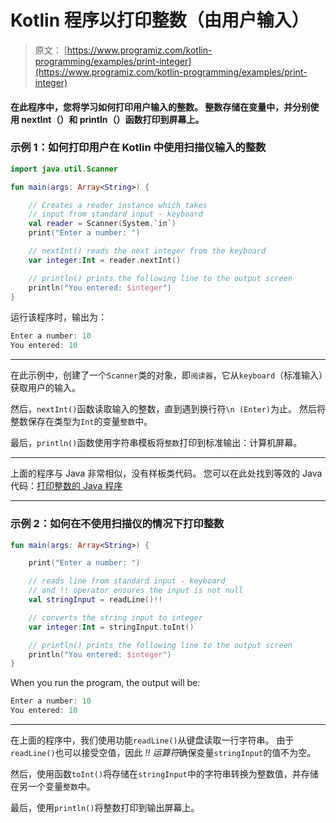 # Kotlin 程序以打印整数（由用户输入）

> 原文： [https://www.programiz.com/kotlin-programming/examples/print-integer](https://www.programiz.com/kotlin-programming/examples/print-integer)

#### 在此程序中，您将学习如何打印用户输入的整数。 整数存储在变量中，并分别使用 nextInt（）和 println（）函数打印到屏幕上。

### 示例 1：如何打印用户在 Kotlin 中使用扫描仪输入的整数

```kt
import java.util.Scanner

fun main(args: Array<String>) {

    // Creates a reader instance which takes
    // input from standard input - keyboard
    val reader = Scanner(System.`in`)
    print("Enter a number: ")

    // nextInt() reads the next integer from the keyboard
    var integer:Int = reader.nextInt()

    // println() prints the following line to the output screen
    println("You entered: $integer")
}
```

运行该程序时，输出为：

```kt
Enter a number: 10
You entered: 10
```

* * *

在此示例中，创建了一个`Scanner`类的对象，即`阅读器`，它从`keyboard`（标准输入）获取用户的输入。

然后，`nextInt()`函数读取输入的整数，直到遇到换行符`\n (Enter)`为止。 然后将整数保存在类型为`Int`的变量`整数`中。

最后，`println()`函数使用字符串模板将`整数`打印到标准输出：计算机屏幕。

* * *

上面的程序与 Java 非常相似，没有样板类代码。 您可以在此处找到等效的 Java 代码：[打印整数的 Java 程序](/java-programming/examples/print-integer "How to print an Integer in Java")

* * *

### 示例 2：如何在不使用扫描仪的情况下打印整数

```kt
fun main(args: Array<String>) {

    print("Enter a number: ")

    // reads line from standard input - keyboard
    // and !! operator ensures the input is not null
    val stringInput = readLine()!!

    // converts the string input to integer
    var integer:Int = stringInput.toInt()

    // println() prints the following line to the output screen
    println("You entered: $integer")
}
```

When you run the program, the output will be:

```kt
Enter a number: 10
You entered: 10
```

* * *

在上面的程序中，我们使用功能`readLine()`从键盘读取一行字符串。 由于`readLine()`也可以接受空值，因此 *!! 运算符*确保变量`stringInput`的值不为空。

然后，使用函数`toInt()`将存储在`stringInput`中的字符串转换为整数值，并存储在另一个变量`整数`中。

最后，使用`println()`将整数打印到输出屏幕上。